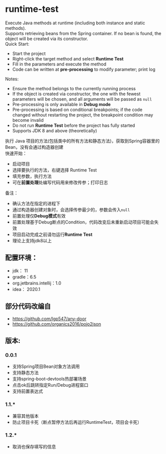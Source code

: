 # runtime-test

Execute Java methods at runtime (including both instance and static methods).<br>
Supports retrieving beans from the Spring container. If no bean is found, the object will be created via its constructor.<br>
Quick Start:<br>
<ul>
    <li>Start the project</li>
    <li>Right-click the target method and select <b>Runtime Test</b></li>
    <li>Fill in the parameters and execute the method</li>
    <li>Code can be written at <b>pre-processing</b> to modify parameter; print log</li>
</ul>

Notes:<br>
<ul>
    <li>Ensure the method belongs to the currently running process</li>
    <li>If the object is created via constructor, the one with the fewest parameters will be chosen, and all arguments will be passed as <code>null</code></li>
    <li>Pre-processing is only available in <b>Debug mode</b></li>
    <li>Pre-processing is based on conditional breakpoints; if the code changed without restarting the project, the breakpoint condition may become invalid</li>
    <li>Do not run <b>Runtime Test</b> before the project has fully started</li>
    <li>Supports JDK 8 and above (theoretically)</li>
</ul>

执行 Java 项目的方法(包括类中的所有方法和静态方法)，获取到Spring容器里的Bean，没有会通过构造器创建<br>
快速开始：<br>
<ul>
    <li>启动项目</li>
    <li>选择要执行的方法，右键选择 Runtime Test </li>
    <li>填充参数，执行方法</li>
    <li>可在<b>前置处理</b>处编写代码用来修改传参；打印日志</li>
</ul>
备注：<br>
<ul>
    <li>确认方法在指定的进程下</li>
    <li>通过构造器创建对象时，会选择传参最少的，参数会传入<code>null</code></li>
    <li>前置处理仅<b>Debug模式</b>有效</li>
    <li>前置处理基于Debug断点的Condition，代码改变后未重新启动项目可能会失效</li>
    <li>项目启动完成之前请勿运行<b>Runtime Test</b></li>
    <li>理论上支持jdk8以上</li>
</ul>

## 配置环境：
- jdk： 11
- gradle：6.5
- org.jetbrains.intellij：1.0
- idea： 2020.1

## 部分代码改编自

- https://github.com/lgp547/any-door
- https://github.com/organics2016/pojo2json

## 版本:

### 0.0.1

- 支持Spring项目Bean对象方法调用
- 支持静态方法
- 支持spring-boot-devtools热部署场景
- 点击ok后跳转指定Run/Debug进程窗口
- 支持前置表达式

### 1.1.*

- 兼容其他版本
- 防止项目卡死（断点暂停方法后再运行RuntimeTest，项目会卡死）

### 1.2.*

- 取消也保存填写的信息